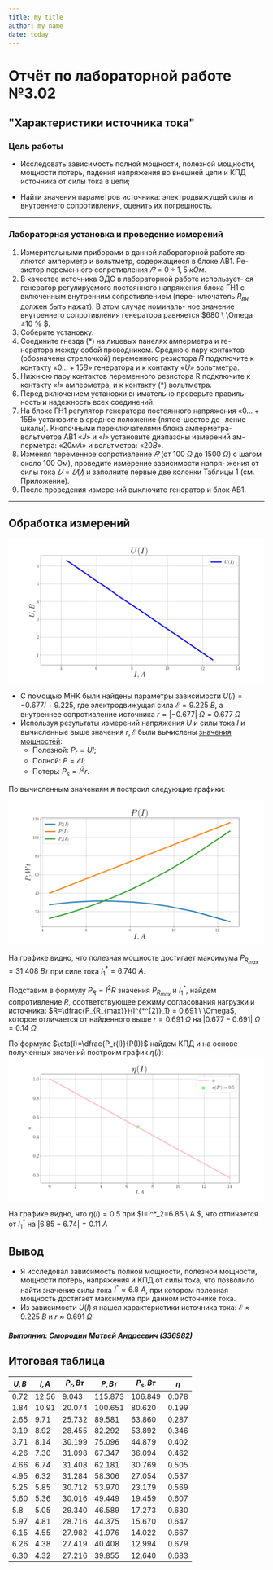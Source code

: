 ```yaml
---
title: my title
author: my name
date: today
---
```


# Отчёт по лабораторной работе №3.02

## "Характеристики источника тока"

### Цель работы

- Исследовать зависимость полной мощности, полезной мощности,
мощности потерь, падения напряжения во внешней цепи и КПД
источника от силы тока в цепи;

- Найти значения параметров источника: электродвижущей силы и
внутреннего сопротивления, оценить их погрешность.

* * *

### Лабораторная установка и проведение измерений
1. Измерительными приборами в данной лабораторной работе яв-
ляются амперметр и вольтметр, содержащиеся в блоке АВ1. Ре-
зистор переменного сопротивления $𝑅 = 0 ÷1,5 \ кОм$.
1. В качестве источника ЭДС в лабораторной работе использует-
ся генератор регулируемого постоянного напряжения блока ГН1 с включенным внутренним сопротивлением (пере-
ключатель $R_{вн}$ должен быть нажат). В этом случае номиналь-
ное значение внутреннего сопротивления генератора равняется
$680 \ \Omega ±10 \% $.
1. Соберите установку.
2. Соедините гнезда (*) на лицевых панелях амперметра и ге-
нератора между собой проводником. Среднюю пару контактов
(обозначены стрелочкой) переменного резистора 𝑅 подключите
к контакту «$0. . . +15 В$» генератора и к контакту «$U$» вольтметра.
1. Нижнюю пару контактов переменного резистора R подключите
к контакту «$I$» амперметра, и к контакту (*) вольтметра.
1. Перед включением установки внимательно проверьте правиль-
ность и надежность всех соединений.
1. На блоке ГН1 регулятор генератора постоянного напряжения
«$0. . . +15 В$» установите в среднее положение (пятое-шестое де-
ление шкалы). Кнопочными переключателями блока амперметра-
вольтметра АВ1 «$J$» и «$I$» установите диапазоны измерений ам-
перметра: «$20 мА$» и вольтметра: «$20 В$».
1. Изменяя переменное сопротивление $𝑅$ (от $100 \ \Omega$ до $1500 \ \Omega$)
с шагом около 100 Ом), проведите измерение зависимости напря-
жения от силы тока $𝑈 = 𝑈(𝐼)$ и заполните первые две колонки
Таблицы 1 (см. Приложение).
1. После проведения измерений выключите генератор и блок АВ1.

* * *


## Обработка измерений

![График зависимости $U(I)$](https://raw.githubusercontent.com/currantino/physics-3.02/master/plots/U(I).png)
- С помощью МНК были найдены параметры зависимости $U(I) = -0.677 I + 9.225$, где электродвижущая сила $\mathscr{E}=9.225 \ В$, а внутреннее сопротивление источника $r=|-0.677| \ \Omega =0.677 \ \Omega$
- Используя результаты измерений напряжения $U$ и силы тока $I$ и вычисленные выше значения $r, \mathscr{E}$ были вычислены [значения мощностей](#итоговая-таблица):
    - Полезной: $P_r=UI$;
    - Полной: $P=\mathscr{E}I$;
    - Потерь: $P_s=I^2r$.

По вычисленным значениям я построил следующие графики:

![График зависимости $P(I)$](https://raw.githubusercontent.com/currantino/physics-3.02/master/plots/P(I).png)

На графике видно, что полезная мощность достигает максимума $P_{R_{max}}=31.408 \ Вт$ при силе тока $I^*_1=6.740 \ A$.

Подставим в формулу $P_R=I^2R$ значения $P_{R_{max}}$ и $I^*_1$, найдем сопротивление $R$, соответствующее режиму согласования нагрузки и источника: $R=\dfrac{P_{R_{max}}}{I^{*^{2}}_1} = 0.691 \ \Omega$, которое отличается от найденного выше $r=0.691 \ \Omega$ на $|0.677 - 0.691| \ \Omega = 0.14 \ \Omega$

По формуле $\eta(I)=\dfrac{P_r(I)}{P(I)}$ найдем КПД и на основе полученных значений построим график  $\eta(I)$:
![График зависимости $\eta(I)$](https://raw.githubusercontent.com/currantino/physics-3.02/master/plots/eta(I).png)

На графике видно, что $\eta(I)=0.5$ при $I=I^*_2=6.85 \ A $, что отличается от $I^*_1$ на  $|6.85 - 6.74| = 0.11 \ A$

## Вывод
- Я исследовал зависимость полной мощности, полезной мощности, мощности потерь, напряжения и КПД от силы тока, что позволило найти значение силы тока   $I^*\approx6.8 \ A$, при котором полезная мощность достигает максимума при данном источнике тока.
- Из зависимости $U(I)$ я нашел характеристики источника тока: $\mathscr{E}\approx9.225 \ В$ и $r\approx0.691 \ \Omega$

#### *Выполнил: Смородин Матвей Андреевич (336982)*

## Итоговая таблица

| $U, В$      | $I, A$      | $P_r, Вт$   | $P, Вт$     | $P_s, Вт$   |     $\eta$  |
| ----------- | ----------- | ----------- | ----------- | ----------- | ----------- |
|0.72	          |12.56	    |9.043	      |115.873	    |106.849      |	0.078       |
|1.84|	10.91   |20.074|	100.651|80.620|	0.199|
|2.65|	9.71	|25.732|	89.581|	63.860|	0.287|
|3.19|	8.92	|28.455|	82.292|	53.892|	0.346|
|3.71|	8.14	|30.199|	75.096|	44.879|	0.402|
|4.26|	7.30	|31.098|	67.347|	36.094|	0.462|
|4.66|	6.74	|31.408|	62.181|	30.769|	0.505|
|4.95|	6.32	|31.284|	58.306|	27.054|	0.537|
|5.25|	5.85	|30.712|	53.970|	23.179|	0.569|
|5.60|	5.36	|30.016|	49.449|	19.459|	0.607|
|5.8 |  5.05    |29.340|	46.589|	17.273|	0.630|
|5.97|	4.81	|28.716|	44.375|	15.670|	0.647|
|6.15|	4.55    |27.982|	41.976|	14.022|	0.667|
|6.26|	4.38    |27.419|	40.408|	12.994|	0.679|
|6.30|	4.32    |27.216|	39.855|	12.640|	0.683|  